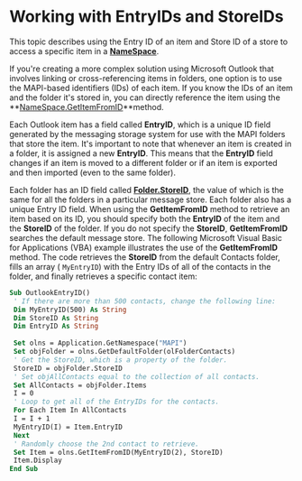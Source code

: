 
# Working with EntryIDs and StoreIDs

This topic describes using the Entry ID of an item and Store ID of a store to access a specific item in a  **[NameSpace](f0dcaa19-07f5-5d42-a3bf-2e42b7885644.md)**.

If you're creating a more complex solution using Microsoft Outlook that involves linking or cross-referencing items in folders, one option is to use the MAPI-based identifiers (IDs) of each item. If you know the IDs of an item and the folder it's stored in, you can directly reference the item using the  **[NameSpace.GetItemFromID](f2abff80-4c04-998b-654b-28600424a16f.md)**method.

Each Outlook item has a field called  **EntryID**, which is a unique ID field generated by the messaging storage system for use with the MAPI folders that store the item. It's important to note that whenever an item is created in a folder, it is assigned a new  **EntryID**. This means that the  **EntryID** field changes if an item is moved to a different folder or if an item is exported and then imported (even to the same folder).

Each folder has an ID field called  **[Folder.StoreID](8b2657b7-0c69-d8ad-147b-482303ebd10f.md)**, the value of which is the same for all the folders in a particular message store. Each folder also has a unique Entry ID field.
When using the  **GetItemFromID** method to retrieve an item based on its ID, you should specify both the **EntryID** of the item and the **StoreID** of the folder. If you do not specify the **StoreID**,  **GetItemFromID** searches the default message store.
The following Microsoft Visual Basic for Applications (VBA) example illustrates the use of the  **GetItemFromID** method. The code retrieves the **StoreID** from the default Contacts folder, fills an array ( `MyEntryID`) with the Entry IDs of all of the contacts in the folder, and finally retrieves a specific contact item:



```vb
Sub OutlookEntryID() 
 ' If there are more than 500 contacts, change the following line: 
 Dim MyEntryID(500) As String 
 Dim StoreID As String 
 Dim EntryID As String 
 
 Set olns = Application.GetNamespace("MAPI") 
 Set objFolder = olns.GetDefaultFolder(olFolderContacts) 
 ' Get the StoreID, which is a property of the folder. 
 StoreID = objFolder.StoreID 
 ' Set objAllContacts equal to the collection of all contacts. 
 Set AllContacts = objFolder.Items 
 I = 0 
 ' Loop to get all of the EntryIDs for the contacts. 
 For Each Item In AllContacts 
 I = I + 1 
 MyEntryID(I) = Item.EntryID 
 Next 
 ' Randomly choose the 2nd contact to retrieve. 
 Set Item = olns.GetItemFromID(MyEntryID(2), StoreID) 
 Item.Display 
End Sub
```

